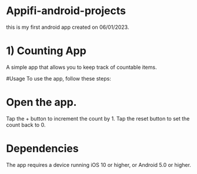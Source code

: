 # Appifi-android-projects

this is my first android app created on 06/01/2023.

# 1) Counting App
A simple app that allows you to keep track of countable items.

#Usage
To use the app, follow these steps:

# Open the app.
Tap the + button to increment the count by 1.
Tap the reset button to set the count back to 0.

# Dependencies
The app requires a device running iOS 10 or higher, or Android 5.0 or higher.
